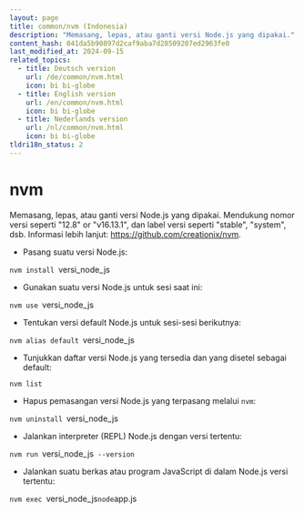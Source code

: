 ```yaml
---
layout: page
title: common/nvm (Indonesia)
description: "Memasang, lepas, atau ganti versi Node.js yang dipakai."
content_hash: 041da5b90897d2caf9aba7d28509207ed2963fe0
last_modified_at: 2024-09-15
related_topics:
  - title: Deutsch version
    url: /de/common/nvm.html
    icon: bi bi-globe
  - title: English version
    url: /en/common/nvm.html
    icon: bi bi-globe
  - title: Nederlands version
    url: /nl/common/nvm.html
    icon: bi bi-globe
tldri18n_status: 2
---
```

# nvm

Memasang, lepas, atau ganti versi Node.js yang dipakai.
Mendukung nomor versi seperti "12.8" or "v16.13.1", dan label versi seperti "stable", "system", dsb.
Informasi lebih lanjut: <https://github.com/creationix/nvm>.

- Pasang suatu versi Node.js:

`nvm install `<span class="tldr-var badge badge-pill bg-dark-lm bg-white-dm text-white-lm text-dark-dm font-weight-bold">versi_node_js</span>

- Gunakan suatu versi Node.js untuk sesi saat ini:

`nvm use `<span class="tldr-var badge badge-pill bg-dark-lm bg-white-dm text-white-lm text-dark-dm font-weight-bold">versi_node_js</span>

- Tentukan versi default Node.js untuk sesi-sesi berikutnya:

`nvm alias default `<span class="tldr-var badge badge-pill bg-dark-lm bg-white-dm text-white-lm text-dark-dm font-weight-bold">versi_node_js</span>

- Tunjukkan daftar versi Node.js yang tersedia dan yang disetel sebagai default:

`nvm list`

- Hapus pemasangan versi Node.js yang terpasang melalui `nvm`:

`nvm uninstall `<span class="tldr-var badge badge-pill bg-dark-lm bg-white-dm text-white-lm text-dark-dm font-weight-bold">versi_node_js</span>

- Jalankan interpreter (REPL) Node.js dengan versi tertentu:

`nvm run `<span class="tldr-var badge badge-pill bg-dark-lm bg-white-dm text-white-lm text-dark-dm font-weight-bold">versi_node_js</span>` --version`

- Jalankan suatu berkas atau program JavaScript di dalam Node.js versi tertentu:

`nvm exec `<span class="tldr-var badge badge-pill bg-dark-lm bg-white-dm text-white-lm text-dark-dm font-weight-bold">versi_node_js</span>` node `<span class="tldr-var badge badge-pill bg-dark-lm bg-white-dm text-white-lm text-dark-dm font-weight-bold">app.js</span>
